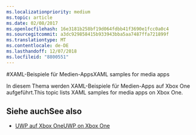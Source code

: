 ```yaml
---
ms.localizationpriority: medium
ms.topic: article
ms.date: 02/08/2017
ms.openlocfilehash: 16e3181b258bf19d064fdbb41f3690e1fcc0a0c4
ms.sourcegitcommit: a3dc929858415b933943bba5aa7487ffa721899f
ms.translationtype: MT
ms.contentlocale: de-DE
ms.lasthandoff: 12/07/2018
ms.locfileid: "8800551"
---
```

#<a name="xaml-samples-for-media-apps"></a><span data-ttu-id="73399-101">XAML-Beispiele für Medien-Apps</span><span class="sxs-lookup"><span data-stu-id="73399-101">XAML samples for media apps</span></span>

<span data-ttu-id="73399-102">In diesem Thema werden XAML-Beispiele für Medien-Apps auf Xbox One aufgeführt.</span><span class="sxs-lookup"><span data-stu-id="73399-102">This topic lists XAML samples for media apps on Xbox One.</span></span>

## <a name="see-also"></a><span data-ttu-id="73399-103">Siehe auch</span><span class="sxs-lookup"><span data-stu-id="73399-103">See also</span></span>
- [<span data-ttu-id="73399-104">UWP auf Xbox One</span><span class="sxs-lookup"><span data-stu-id="73399-104">UWP on Xbox One</span></span>](index.md)
